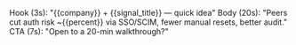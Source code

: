 Hook (3s): "{{company}} + {{signal_title}} — quick idea"
Body (20s): "Peers cut auth risk ~{{percent}} via SSO/SCIM, fewer manual resets, better audit."
CTA (7s): "Open to a 20-min walkthrough?"
